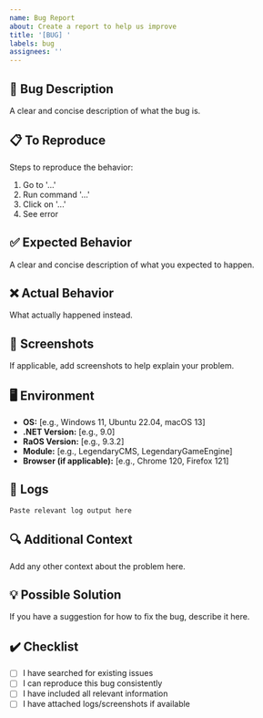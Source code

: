 ```yaml
---
name: Bug Report
about: Create a report to help us improve
title: '[BUG] '
labels: bug
assignees: ''
---
```


## 🐛 Bug Description

A clear and concise description of what the bug is.

## 📋 To Reproduce

Steps to reproduce the behavior:
1. Go to '...'
2. Run command '...'
3. Click on '...'
4. See error

## ✅ Expected Behavior

A clear and concise description of what you expected to happen.

## ❌ Actual Behavior

What actually happened instead.

## 📸 Screenshots

If applicable, add screenshots to help explain your problem.

## 🖥️ Environment

- **OS:** [e.g., Windows 11, Ubuntu 22.04, macOS 13]
- **.NET Version:** [e.g., 9.0]
- **RaOS Version:** [e.g., 9.3.2]
- **Module:** [e.g., LegendaryCMS, LegendaryGameEngine]
- **Browser (if applicable):** [e.g., Chrome 120, Firefox 121]

## 📝 Logs

```
Paste relevant log output here
```

## 🔍 Additional Context

Add any other context about the problem here.

## 💡 Possible Solution

If you have a suggestion for how to fix the bug, describe it here.

## ✔️ Checklist

- [ ] I have searched for existing issues
- [ ] I can reproduce this bug consistently
- [ ] I have included all relevant information
- [ ] I have attached logs/screenshots if available
